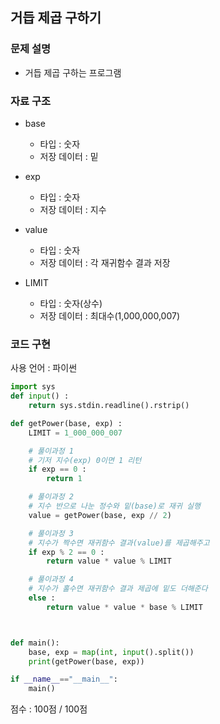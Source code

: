 ## 거듭 제곱 구하기

### 문제 설명

- 거듭 제곱 구하는 프로그램<br>

### 자료 구조

- base<br>

  - 타입 : 숫자
  - 저장 데이터 : 밑

- exp<br>

  - 타입 : 숫자
  - 저장 데이터 : 지수

- value<br>

  - 타입 : 숫자
  - 저장 데이터 : 각 재귀함수 결과 저장

- LIMIT<br>
  - 타입 : 숫자(상수)
  - 저장 데이터 : 최대수(1,000,000,007)

### 코드 구현

사용 언어 : 파이썬<br>

```python
import sys
def input() :
    return sys.stdin.readline().rstrip()

def getPower(base, exp) :
    LIMIT = 1_000_000_007

    # 풀이과정 1
    # 기저 지수(exp) 0이면 1 리턴
    if exp == 0 :
        return 1

    # 풀이과정 2
    # 지수 반으로 나눈 정수와 밑(base)로 재귀 실행
    value = getPower(base, exp // 2)

    # 풀이과정 3
    # 지수가 짝수면 재귀함수 결과(value)를 제곱해주고
    if exp % 2 == 0 :
        return value * value % LIMIT

    # 풀이과정 4
    # 지수가 홀수면 재귀함수 결과 제곱에 밑도 더해준다
    else :
        return value * value * base % LIMIT



def main():
    base, exp = map(int, input().split())
    print(getPower(base, exp))

if __name__=="__main__":
    main()

```

점수 : 100점 / 100점
